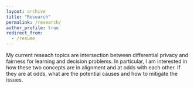 ```yaml
---
layout: archive
title: "Research"
permalink: /research/
author_profile: true
redirect_from:
  - /resume
---
```


My current reseach topics are intersection between differential privacy and fairness for learning and decision problems. In particular, I am interested in how these two concepts are in alignment and at odds with each other. If they are at odds, what are the potential causes and how to mitigate the issues.
